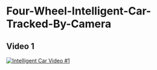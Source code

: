 # Four-Wheel-Intelligent-Car-Tracked-By-Camera

## Video 1
[![Intelligent Car Video #1](https://res.cloudinary.com/marcomontalbano/image/upload/v1641465758/video_to_markdown/images/youtube--a78-oSmtxPk-c05b58ac6eb4c4700831b2b3070cd403.jpg)](https://www.youtube.com/watch?v=a78-oSmtxPk "Intelligent Car Video #1")
